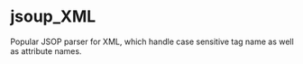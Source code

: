# jsoup_XML
Popular JSOP parser for XML, which handle case sensitive tag name as well as attribute names.
